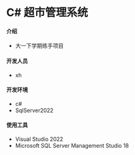 # C# 超市管理系统

#### 介绍
+ 大一下学期练手项目


#### 开发人员

+ xh

#### 开发环境

+ c#
+ SqlServer2022

#### 使用工具

+ Visual Studio 2022
+ Microsoft SQL Server Management Studio 18
